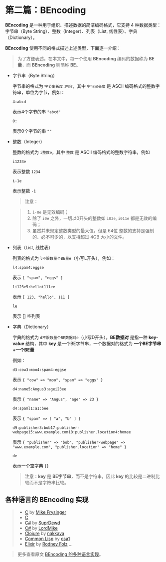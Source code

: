 # 第二篇：BEncoding

**BEncoding** 是一种用于组织、描述数据的简洁编码格式，它支持 4 种数据类型：字节串（Byte String）、整数（Integer）、列表（List, 线性表）、字典（Dictionary）。

**BEncoding** 使用不同的格式描述上述类型，下面逐一介绍：

> 为了方便表述，在本文中，每一个使用 **BEncoding** 编码的数据称为 **BE量**，而 **BEncoding** 则简称 **BE**。

-   字节串（Byte String）

    字节串的格式为 `字节串长度:内容`，其中 `字节串长度` 是 ASCII 编码格式的整数字符串，单位为字节，例如：

    ```
    4:abcd
    ```

    表示4个字节的串 `"abcd"`

    ```
    0:
    ```

    表示0个字节的串 `""`

-   整数（Integer）

    整数的格式为 `i整数e`，其中 `整数` 是 ASCII 编码格式的整数字符串，例如

    ```
    i1234e
    ```

    表示整数 `1234`

    ```
    i-1e
    ```

    表示整数 `-1`

    > 注意：

    > 1. `i-0e` 是无效编码；
    > 2. 除了 `i0e` 之外，一切以0开头的整数如 `i03e`, `i011e` 都是无效的编码；
    > 3. 虽然并未规定整数类型的最大值，但是 64位 整数的支持是强制的、必不可少的，以支持超过 4GB 大小的文件。

-   列表（List, 线性表）

    列表的格式为 `l不限数量个BE量e`（小写L开头），例如：

    ```
    l4:spam4:eggse
    ```

    表示 `[ "spam", "eggs" ]`

    ```
    li123e5:helloi111ee
    ```

    表示 `[ 123, "hello", 111 ]`

    ```
    le
    ```

    表示 [] 空列表

-   字典（Dictionary）

    字典的格式为 `d不限数量个BE数据对e`（小写D开头）。**BE数据对** 是指一种 **key-value** 结构，其中 **key** 是一个BE字节串，一个数据对的格式为 **一个BE字节串+一个BE量**

    例如：

    ```
    d3:cow3:moo4:spam4:eggse
    ```

    表示 `{ "cow" => "moo", "spam" => "eggs" }`

    ```
    d4:name5:Angus3:agei23ee
    ```

    表示 `{ "name" => "Angus", "age" => 23 }`

    ```
    d4:spaml1:a1:bee
    ```

    表示 `{ "spam" => [ "a", "b" ] }`

    ```
    d9:publisher3:bob17:publisher-webpage15:www.example.com18:publisher.location4:homee
    ```

    表示 `{ "publisher" => "bob", "publisher-webpage" => "www.example.com", "publisher.location" => "home" }`

    ```
    de
    ```

    表示一个空字典 `{}`

    > 注意：**key** 是 **BE字节串**，而不是字符串，因此 **key** 的比较是二进制比较而不是字符串比较。


## 各种语言的 BEncoding 实现

> - [C](https://sourceforge.net/p/funzix/code/ci/master/tree/bencode/) by [Mike Frysinger](https://wiki.theory.org/index.php?title=User:Vapier&action=edit&redlink=1)
> - [C](https://github.com/willemt/CHeaplessBencodeReader)
> - [C#](http://snipplr.com/view/37790/bencoding-encoder-and-decoder/) by [SuprDewd](https://wiki.theory.org/index.php?title=User:SuprDewd&action=edit&redlink=1)
> - [C#](http://bencode.codeplex.com/) by [LordMike](https://wiki.theory.org/index.php?title=User:LordMike&action=edit&redlink=1)
> - [Clojure](http://nakkaya.com/2009/11/02/decoding-bencoded-streams-in-clojure/) by [nakkaya](https://wiki.theory.org/index.php?title=User:Nakkaya&action=edit&redlink=1)
> - [Common Lisp](https://gist.github.com/2021424) by [osa1](https://wiki.theory.org/index.php?title=User:Osa1&action=edit&redlink=1)
> - [Elixir](https://github.com/folz/bento) by [Rodney Folz](https://twitter.com/rodneyfolz)
> ...

> 更多查看原文 [BEncoding 的多种语言实现](https://wiki.theory.org/BitTorrentSpecification#Implementations)。





